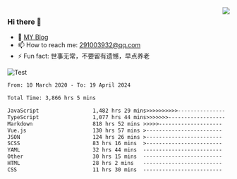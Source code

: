 <img align='right' src='https://github-readme-stats.vercel.app/api?username=niaogege&show_icons=true&theme=radical'/>

### Hi there 👋

- 🌱 [MY Blog](https://bythewayer.com/)
- 📫 How to reach me: 291003932@qq.com
- ⚡ Fun fact:  世事无常，不要留有遗憾，早点养老

![Test](https://github-readme-stats.vercel.app/api/top-langs/?username=niaogege&layout=compact)

<!--START_SECTION:waka-->

```txt
From: 10 March 2020 - To: 19 April 2024

Total Time: 3,866 hrs 5 mins

JavaScript                 1,482 hrs 29 mins>>>>>>>>>>---------------   38.35 %
TypeScript                 1,077 hrs 44 mins>>>>>>>------------------   27.88 %
Markdown                   818 hrs 52 mins >>>>>--------------------   21.18 %
Vue.js                     130 hrs 57 mins >------------------------   03.39 %
JSON                       124 hrs 26 mins >------------------------   03.22 %
SCSS                       83 hrs 16 mins  >------------------------   02.15 %
YAML                       32 hrs 44 mins  -------------------------   00.85 %
Other                      30 hrs 15 mins  -------------------------   00.78 %
HTML                       28 hrs 2 mins   -------------------------   00.73 %
CSS                        11 hrs 30 mins  -------------------------   00.30 %
```

<!--END_SECTION:waka-->
